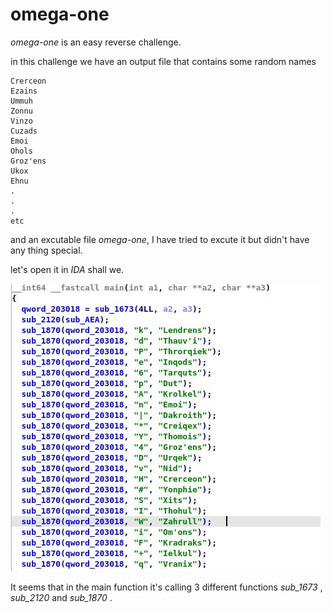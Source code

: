 # omega-one

_omega-one_ is an easy reverse challenge.

in this challenge we have an output file that contains some random names

```
Crerceon 
Ezains   
Ummuh
Zonnu
Vinzo
Cuzads
Emoi
Ohols
Groz'ens
Ukox
Ehnu 
.
.
.
etc
```
and an excutable file _omega-one_, I have tried to excute it but didn't have any thing special.

let's open it in _IDA_ shall we.

<img src="images/Capture.JPG" >

It seems that in the main function it's calling 3 different functions _sub_1673_ , _sub_2120_ and _sub_1870_ .

